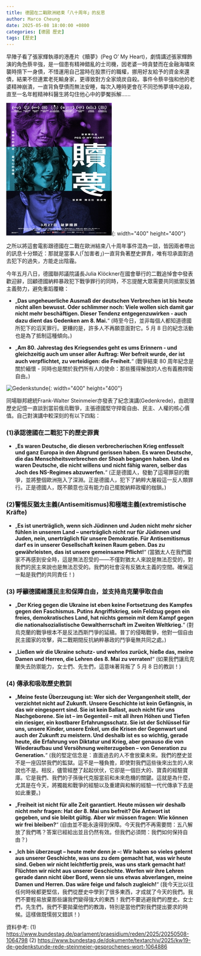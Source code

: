 ```yaml
---
title: 德國在二戰歐洲結束「八十周年」的反思
author: Marco Cheung
date: 2025-05-08 18:00:00 +0800
categories: [德國 歷史]
tags: [歷史]
---
```


早陣子看了張家輝執導的港產片《贖夢》(Peg O’ My Heart)，劇情講述張家輝飾演的角色蔡辛強，是一個患有精神錯亂的士司機，因老婆一時貪婪而在金融海嘯來襲時揹下一身債，不惜運用自己當時在股票行的職權，挪用好友給予的資金來還債，結果不但連累老死輸身家，更導致對方全家燒炭自殺。事件令蔡辛強和他的老婆精神崩潰，一直背負孽債而無法安睡，每次入睡時更會在不同恐怖夢境中追殺，直至一名年輕精神科醫生將勾住他心中的夢魘拆解......

![peg-o-my-heart](/images/peg-o-my-heart-hk-movie.jpg){: width="400" height="400"}

之所以將這套電影跟德國在二戰在歐洲結束八十周年事件混為一談，皆因兩者帶出的訊息十分類近：那就是當事人(「加害者」)一直背負著歷史罪責，唯有坦承面對過去犯下的過失，方能走出陰霾。

今年五月八日，德國聯邦議院議長Julia Klöckner在國會舉行的二戰追悼會中發表歡迎辭，回顧德國納粹暴政犯下戰爭罪行的同時，不忘提醒大眾需要共同抵禦反猶主義勢力，避免重蹈覆轍：

- „**Das ungeheuerliche Ausmaß der deutschen Verbrechen ist bis heute nicht allen bewusst. Oder schlimmer noch: Viele wollen sich damit gar nicht mehr beschäftigen. Dieser Tendenz entgegenzuwirken - auch dazu dient das Gedenken am 8. Mai.**“
(時至今日，並非每個人都知道德國所犯下的滔天罪行。更糟的是，許多人不再願意面對它。5 月 8 日的紀念活動也是為了抵制這種傾向。)

- „**Am 80. Jahrestag des Kriegsendes geht es ums Erinnern - und gleichzeitig auch um unser aller Auftrag: Wer befreit wurde, der ist auch verpflichtet, zu verteidigen: die Freiheit.**“
(戰爭結束 80 周年紀念是關於緬懷 - 同時也是關於我們所有人的使命：那些獲得解放的人也有義務捍衛自由。)

![Gedenkstunde](/images/gedenkstunde_8_mai_bild_plenum.jpeg){: width="400" height="400"}

同場聯邦總統Frank-Walter Steinmeier亦發表了紀念演講(Gedenkrede)，由疏理歷史記憶一直談到當前俄烏戰爭，主張德國堅守捍衛自由、民主、人權的核心價值。自己對演講中較深刻的有以下四點：

### (1)承認德國在二戰犯下的歷史罪責
- „**Es waren Deutsche, die diesen verbrecherischen Krieg entfesselt und ganz Europa in den Abgrund gerissen haben. Es waren Deutsche, die das Menschheitsverbrechen der Shoah begangen haben. Und es waren Deutsche, die nicht willens und nicht fähig waren, selber das Joch des NS-Regimes abzuwerfen.**“
(正是德國人，發動了這場罪惡的戰爭，並將整個歐洲拖入了深淵。正是德國人，犯下了納粹大屠殺這一反人類罪行。正是德國人，既不願意也沒有能力自己擺脫納粹政權的枷鎖。)

### (2)警惕反猶太主義(Antisemitismus)和極端主義(extremistische Kräfte)
- „**Es ist unerträglich, wenn sich Jüdinnen und Juden nicht mehr sicher fühlen in unserem Land – unerträglich nicht nur für Jüdinnen und Juden, nein, unerträglich für unsere Demokratie. Für Antisemitismus darf es in unserer Gesellschaft keinen Raum geben. Das zu gewährleisten, das ist unsere gemeinsame Pflicht!**“
(當猶太人在我們國家不再感到安全時，這是無法忍受的——不僅對猶太人來說是無法忍受的，對我們的民主來說也是無法忍受的。我們的社會沒有反猶太主義的空間。確保這一點是我們的共同責任！)

### (3) 呼籲德國維護民主和保障自由，並支持烏克蘭爭取自由
- „**Der Krieg gegen die Ukraine ist eben keine Fortsetzung des Kampfes gegen den Faschismus. Putins Angriffskrieg, sein Feldzug gegen ein freies, demokratisches Land, hat nichts gemein mit dem Kampf gegen die nationalsozialistische Gewaltherrschaft im Zweiten Weltkrieg.**“
(對烏克蘭的戰爭根本不是反法西斯鬥爭的延續。普丁的侵略戰爭，他對一個自由民主國家的攻擊，與二戰期間反抗納粹暴政的鬥爭毫無共同之處。)

- „**Ließen wir die Ukraine schutz- und wehrlos zurück, hieße das, meine Damen und Herren, die Lehren des 8. Mai zu verraten!**“
(如果我們讓烏克蘭失去防禦能力，女士們、先生們，這意味著背叛了 5 月 8 日的教訓！)

### (4) 傳承和吸取歷史教訓
- „**Meine feste Überzeugung ist: Wer sich der Vergangenheit stellt, der verzichtet nicht auf Zukunft. Unsere Geschichte ist kein Gefängnis, in das wir eingesperrt sind. Sie ist kein Ballast, auch nicht für uns Nachgeborene. Sie ist – im Gegenteil – mit all ihren Höhen und Tiefen ein riesiger, ein kostbarer Erfahrungsschatz. Sie ist der Schlüssel für uns, unsere Kinder, unsere Enkel, um die Krisen der Gegenwart und auch der Zukunft zu meistern. Und deshalb ist es so wichtig, gerade heute, die Erfahrung von Diktatur und Krieg, aber genauso die von Wiederaufbau und Versöhnung weiterzugeben – von Generation zu Generation.**“
(我的堅定信念是：直面過去的人不會放棄未來。我們的歷史並不是一座囚禁我們的監獄。這不是一種負擔，即使對我們這些後來出生的人來說也不是。相反，儘管經歷了起起伏伏，它卻是一個巨大的、寶貴的經驗寶庫。它是我們、我們的子孫後代克服當前和未來危機的關鍵。這就是為什麼，尤其是在今天，將獨裁和戰爭的經驗以及重建與和解的經驗一代代傳承下去是如此重要。)

- „**Freiheit ist nicht für alle Zeit garantiert. Heute müssen wir deshalb nicht mehr fragen: Hat der 8. Mai uns befreit? Die Antwort ist gegeben, und sie bleibt gültig. Aber wir müssen fragen: Wie können wir frei bleiben?**“
(自由並不能永遠得到保障。今天我們不再需要問：五八解放了我們嗎？答案已經給出並且仍然有效。但我們必須問：我們如何保持自由？)

- „**Ich bin überzeugt – heute mehr denn je –: Wir haben so vieles gelernt aus unserer Geschichte, was uns zu dem gemacht hat, was wir heute sind. Geben wir nicht leichtfertig preis, was uns stark gemacht hat! Flüchten wir nicht aus unserer Geschichte. Werfen wir ihre Lehren gerade dann nicht über Bord, wenn sie uns etwas abverlangen, meine Damen und Herren. Das wäre feige und falsch zugleich!**“
(我今天比以往任何時候都更堅信，我們從歷史中學到了很多東西，才成就了今天的我們。我們不要輕易放棄那些讓我們變得強大的東西！我們不要逃避我們的歷史。女士們，先生們，我們不要拋棄他們的教誨，特別是當他們對我們提出要求的時候。這樣做既懦弱又錯誤！)


資料參考:
(1) https://www.bundestag.de/parlament/praesidium/reden/2025/20250508-1064798
(2) https://www.bundestag.de/dokumente/textarchiv/2025/kw19-de-gedenkstunde-rede-steinmeier-gesprochenes-wort-1064886